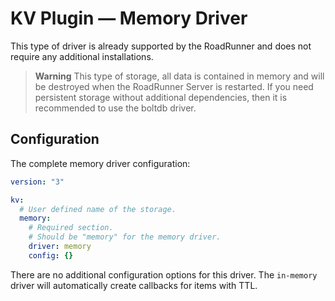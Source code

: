 # KV Plugin — Memory Driver

This type of driver is already supported by the RoadRunner and does not require any additional installations.

> **Warning**
> This type of storage, all data is contained in memory and will be destroyed when the RoadRunner Server is restarted.
> If you need persistent storage without additional dependencies, then it is recommended to use the boltdb driver.

## Configuration

The complete memory driver configuration:

```yaml
version: "3"

kv:
  # User defined name of the storage.
  memory:
    # Required section.
    # Should be "memory" for the memory driver.
    driver: memory
    config: {}
```

There are no additional configuration options for this driver. The `in-memory` driver will automatically create callbacks for items with TTL.